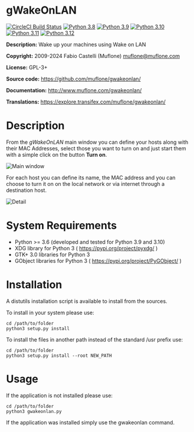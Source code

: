 # gWakeOnLAN

[![CircleCI Build Status](https://img.shields.io/circleci/project/github/muflone/gwakeonlan/master.svg)](https://circleci.com/gh/muflone/gwakeonlan)
[![Python 3.8](https://github.com/muflone/gwakeonlan/actions/workflows/python-3.8.yml/badge.svg)](https://github.com/muflone/gwakeonlan/actions/workflows/python-3.8.yml)
[![Python 3.9](https://github.com/muflone/gwakeonlan/actions/workflows/python-3.9.yml/badge.svg)](https://github.com/muflone/gwakeonlan/actions/workflows/python-3.9.yml)
[![Python 3.10](https://github.com/muflone/gwakeonlan/actions/workflows/python-3.10.yml/badge.svg)](https://github.com/muflone/gwakeonlan/actions/workflows/python-3.10.yml)
[![Python 3.11](https://github.com/muflone/gwakeonlan/actions/workflows/python-3.11.yml/badge.svg)](https://github.com/muflone/gwakeonlan/actions/workflows/python-3.11.yml)
[![Python 3.12](https://github.com/muflone/gwakeonlan/actions/workflows/python-3.12.yml/badge.svg)](https://github.com/muflone/gwakeonlan/actions/workflows/python-3.12.yml)

**Description:** Wake up your machines using Wake on LAN

**Copyright:** 2009-2024 Fabio Castelli (Muflone) <muflone@muflone.com>

**License:** GPL-3+

**Source code:** https://github.com/muflone/gwakeonlan/

**Documentation:** http://www.muflone.com/gwakeonlan/

**Translations:** https://explore.transifex.com/muflone/gwakeonlan/

# Description

From the *gWakeOnLAN* main window you can define your hosts along with their
MAC Addresses, select those you want to turn on and just start them with a
simple click on the button **Turn on**.

![Main window](http://www.muflone.com/resources/gwakeonlan/archive/latest/english/main.png)

For each host you can define its name, the MAC address and you can choose to
turn it on on the local network or via internet through a destination
host.

![Detail](http://www.muflone.com/resources/gwakeonlan/archive/latest/english/detail.png)

# System Requirements

* Python >= 3.6 (developed and tested for Python 3.9 and 3.10)
* XDG library for Python 3 ( https://pypi.org/project/pyxdg/ )
* GTK+ 3.0 libraries for Python 3
* GObject libraries for Python 3 ( https://pypi.org/project/PyGObject/ )

# Installation

A distutils installation script is available to install from the sources.

To install in your system please use:

    cd /path/to/folder
    python3 setup.py install

To install the files in another path instead of the standard /usr prefix use:

    cd /path/to/folder
    python3 setup.py install --root NEW_PATH

# Usage

If the application is not installed please use:

    cd /path/to/folder
    python3 gwakeonlan.py

If the application was installed simply use the gwakeonlan command.
